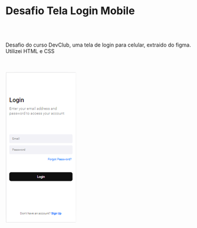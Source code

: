<h1> Desafio Tela Login Mobile </h1>
<br>
<br>
<p> Desafio do curso DevClub, uma tela de login para celular, extraido do figma. Utilizei HTML e CSS </p>
<br>
<br>
<img src="https://raw.githubusercontent.com/BeattrizAndrade/desafio-figma-telamobile/c805970963e51f37fe20fc69d54dcb9d200da8e2/img/tela-mobile.png">
